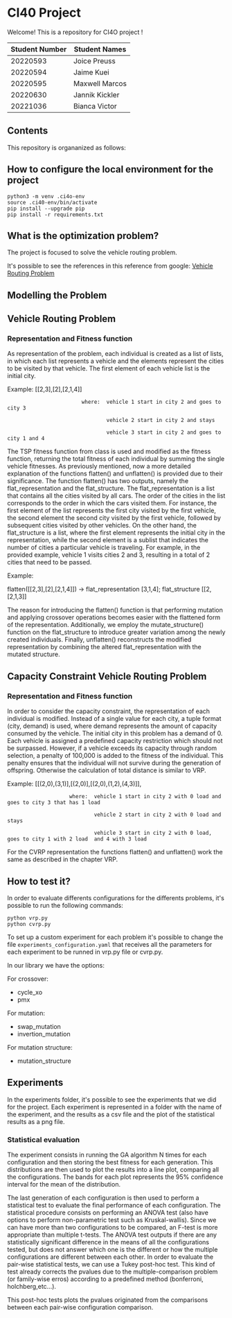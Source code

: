 # CI40 Project

Welcome! This is a repository for CI4O project ! 

| Student Number | Student Names |
|---|---|
| 20220593 | Joice Preuss | 
| 20220594 | Jaime Kuei | 
| 20220595 | Maxwell Marcos | 
| 20220630 | Jannik Kickler | 
| 20221036 | Bianca Victor |

## Contents
This repository is organanized as follows:

## How to configure the local environment for the project

 ```
python3 -m venv .ci4o-env
source .ci40-env/bin/activate
pip install --upgrade pip
pip install -r requirements.txt
 ```

## What is the optimization problem? 

The project is focused to solve the vehicle routing problem. 

It's possible to see the references in this reference from google:
[Vehicle Routing Problem](https://developers.google.com/optimization/routing/vrp)

## Modelling the Problem 

## Vehicle Routing Problem

### Representation and Fitness function

As representation of the problem, each individual is created as a list of lists, in which each list represents a vehicle and the elements represent the cities to be visited by that vehicle. The first element of each vehicle list is the initial city.

Example: [[2,3],[2],[2,1,4]]

                            where:	vehicle 1 start in city 2 and goes to city 3

                                    vehicle 2 start in city 2 and stays

                                    vehicle 3 start in city 2 and goes to city 1 and 4
                                    
The TSP fitness function from class is used and modified as the fitness function, returning the total fitness of each individual by summing the single vehicle fitnesses. 
As previously mentioned, now a more detailed explanation of the functions flatten() and unflatten() is provided due to their significance. The function flatten() has two outputs, namely the flat_representation and the flat_structure. The flat_representation is a list that contains all the cities visited by all cars. The order of the cities in the list corresponds to the order in which the cars visited them. For instance, the first element of the list represents the first city visited by the first vehicle, the second element the second city visited by the first vehicle, followed by subsequent cities visited by other vehicles. On the other hand, the flat_structure is a list, where the first element represents the initial city in the representation, while the second element is a sublist that indicates the number of cities a particular vehicle is traveling. For example, in the provided example, vehicle 1 visits cities 2 and 3, resulting in a total of 2 cities that need to be passed.

Example: 

flatten([[2,3],[2],[2,1,4]]) → flat_representation [3,1,4]; flat_structure [[2, [2,1,3]]

The reason for introducing the flatten() function is that performing mutation and applying crossover operations becomes easier with the flattened form of the representation. Additionally, we employ the mutate_structure() function on the flat_structure to introduce greater variation among the newly created individuals. Finally, unflatten() reconstructs the modified representation by combining the altered flat_representation with the mutated structure.

## Capacity Constraint Vehicle Routing Problem

### Representation and Fitness function

In order to consider the capacity constraint, the representation of each individual is modified. Instead of a single value for each city, a tuple format (city, demand) is used, where demand represents the amount of capacity consumed by the vehicle. The initial city in this problem has a demand of 0. Each vehicle is assigned a predefined capacity restriction which should not be surpassed. However, if a vehicle exceeds its capacity through random selection, a penalty of 100,000 is added to the fitness of the individual. This penalty ensures that the individual will not survive during the generation of offspring. Otherwise the calculation of total distance is similar to VRP.

Example: [[(2,0),(3,1)],[(2,0)],[(2,0),(1,2),(4,3)]], 

                        where:  vehicle 1 start in city 2 with 0 load and goes to city 3 that has 1 load
                                
                                vehicle 2 start in city 2 with 0 load and stays

                                vehicle 3 start in city 2 with 0 load, goes to city 1 with 2 load  and 4 with 3 load

For the CVRP representation the functions flatten() and unflatten() work the same as described in the chapter VRP.

## How to test it? 

In order to evaluate differents configurations for the differents problems, it's possible to run the following commands:

````
python vrp.py
python cvrp.py
````

To set up a custom experiment for each problem it's possible to change the file `experiments_configuration.yaml` that receives all the parameters for each experiment to be runned in vrp.py file or cvrp.py.

In our library we have the options: 

For crossover:
- cycle_xo
- pmx

For mutation:
- swap_mutation
- invertion_mutation

For mutation structure:
- mutation_structure

## Experiments

In the experiments folder, it's possible to see the experiments that we did for the project. Each experiment is represented in a folder with the name of the experiment, and the results as a csv file and the 
plot of the statistical results as a png file.

### Statistical evaluation

The experiment consists in running the GA algorithm N times for each configuration and then storing the best fitness for each generation. 
This distributions are then used to plot the results into a line plot, comparing all the configurations. The bands for each plot represents
the 95% confidence interval for the mean of the distribution.

The last generation of each configuration is then used to perform a statistical test to evaluate the final performance of each configuration.
The statistical procedure consists on performing an ANOVA test (also have options to perform non-parametric test such as Kruskal-wallis). Since we can have more than two configurations to be compared, an F-test is
more appropriate than multiple t-tests. The ANOVA test outputs if there are any statistically significant difference in the means of all the configurations tested, but does not answer which one
is the different or how the multiple configurations are different between each other. In order to 
evaluate the pair-wise statistical tests, we can use a Tukey post-hoc test. This kind of test already corrects the pvalues due to the multiple-comparison problem (or family-wise erros) according to 
a predefined method (bonferroni, holchberg,etc...).

This post-hoc tests plots the pvalues originated from the comparisons between each pair-wise configuration comparison.
